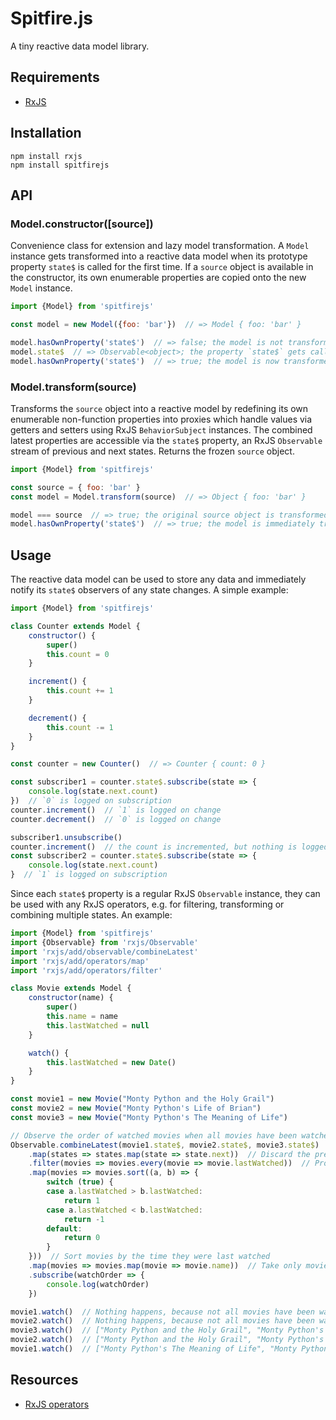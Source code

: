 # Spitfire.js

A tiny reactive data model library.

## Requirements

- [RxJS](https://github.com/ReactiveX/rxjs)

## Installation

```
npm install rxjs
npm install spitfirejs
```

## API

### Model.constructor([source])

Convenience class for extension and lazy model transformation. A `Model` instance gets transformed into a reactive data model when its prototype property `state$` is called for the first time. If a `source` object is available in the constructor, its own enumerable properties are copied onto the new `Model` instance.

```javascript
import {Model} from 'spitfirejs'

const model = new Model({foo: 'bar'})  // => Model { foo: 'bar' }

model.hasOwnProperty('state$')  // => false; the model is not transformed yet
model.state$  // => Observable<object>; the property `state$` gets called for the first time
model.hasOwnProperty('state$')  // => true; the model is now transformed
```

### Model.transform(source)

Transforms the `source` object into a reactive model by redefining its own enumerable non-function properties into proxies which handle values via getters and setters using RxJS `BehaviorSubject` instances. The combined latest properties are accessible via the `state$` property, an RxJS `Observable` stream of previous and next states.
Returns the frozen `source` object.

```javascript
import {Model} from 'spitfirejs'

const source = { foo: 'bar' }
const model = Model.transform(source)  // => Object { foo: 'bar' }

model === source  // => true; the original source object is transformed into a model
model.hasOwnProperty('state$')  // => true; the model is immediately transformed
```

## Usage

The reactive data model can be used to store any data and immediately notify its `state$` observers of any state changes. A simple example:

```javascript
import {Model} from 'spitfirejs'

class Counter extends Model {
    constructor() {
        super()
        this.count = 0
    }

    increment() {
        this.count += 1
    }

    decrement() {
        this.count -= 1
    }
}

const counter = new Counter()  // => Counter { count: 0 }

const subscriber1 = counter.state$.subscribe(state => {
    console.log(state.next.count)
})  // `0` is logged on subscription
counter.increment()  // `1` is logged on change
counter.decrement()  // `0` is logged on change

subscriber1.unsubscribe()
counter.increment()  // the count is incremented, but nothing is logged because there are no subscribers
const subscriber2 = counter.state$.subscribe(state => {
    console.log(state.next.count)
}  // `1` is logged on subscription
```

Since each `state$` property is a regular RxJS `Observable` instance, they can be used with any RxJS operators, e.g. for filtering, transforming or combining multiple states. An example:

```javascript
import {Model} from 'spitfirejs'
import {Observable} from 'rxjs/Observable'
import 'rxjs/add/observable/combineLatest'
import 'rxjs/add/operators/map'
import 'rxjs/add/operators/filter'

class Movie extends Model {
    constructor(name) {
        super()
        this.name = name
        this.lastWatched = null
    }

    watch() {
        this.lastWatched = new Date()
    }
}

const movie1 = new Movie("Monty Python and the Holy Grail")
const movie2 = new Movie("Monty Python's Life of Brian")
const movie3 = new Movie("Monty Python's The Meaning of Life")

// Observe the order of watched movies when all movies have been watched at least once
Observable.combineLatest(movie1.state$, movie2.state$, movie3.state$)
    .map(states => states.map(state => state.next))  // Discard the previous state
    .filter(movies => movies.every(movie => movie.lastWatched))  // Proceed only if all movies have been watched
    .map(movies => movies.sort((a, b) => {
        switch (true) {
        case a.lastWatched > b.lastWatched:
            return 1
        case a.lastWatched < b.lastWatched:
            return -1
        default:
            return 0
        }
    }))  // Sort movies by the time they were last watched
    .map(movies => movies.map(movie => movie.name))  // Take only movie names
    .subscribe(watchOrder => {
        console.log(watchOrder)
    })

movie1.watch()  // Nothing happens, because not all movies have been watched yet
movie2.watch()  // Nothing happens, because not all movies have been watched yet
movie3.watch()  // ["Monty Python and the Holy Grail", "Monty Python's Life of Brian", "Monty Python's The Meaning of Life"]
movie2.watch()  // ["Monty Python and the Holy Grail", "Monty Python's The Meaning of Life", "Monty Python's Life of Brian"]
movie1.watch()  // ["Monty Python's The Meaning of Life", "Monty Python's Life of Brian", "Monty Python and the Holy Grail"]
```

## Resources
- [RxJS operators](https://www.learnrxjs.io/#operators)

